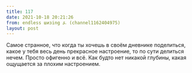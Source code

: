 ```yaml
---
title: 117
date: 2021-10-18 20:21:26
from: endless шизing ⍼ (channel1162404975)
layout: post
---
```


Самое странное, что когда ты хочешь в своём дневнике поделиться, какое у тебя весь день прекрасное настроение, то по сути делиться нечем.
Просто офигенно и всё. Как будто нет никакой глубины, какая ощущается за плохим настроением.
